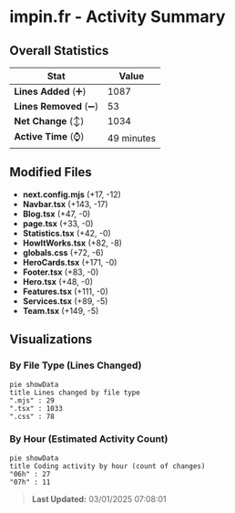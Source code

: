 # impin.fr - Activity Summary 

## Overall Statistics

| Stat                   | Value                                                             |
| ---------------------- | ----------------------------------------------------------------- |
| **Lines Added** (➕)   | 1087                                          |
| **Lines Removed** (➖) | 53                                        |
| **Net Change** (↕)    | 1034                |
| **Active Time** (⌚)   | 49 minutes |


## Modified Files
- **next.config.mjs** (+17, -12)
- **Navbar.tsx** (+143, -17)
- **Blog.tsx** (+47, -0)
- **page.tsx** (+33, -0)
- **Statistics.tsx** (+42, -0)
- **HowItWorks.tsx** (+82, -8)
- **globals.css** (+72, -6)
- **HeroCards.tsx** (+171, -0)
- **Footer.tsx** (+83, -0)
- **Hero.tsx** (+48, -0)
- **Features.tsx** (+111, -0)
- **Services.tsx** (+89, -5)
- **Team.tsx** (+149, -5)

## Visualizations

### By File Type (Lines Changed)

```mermaid
pie showData
title Lines changed by file type
".mjs" : 29
".tsx" : 1033
".css" : 78
```

### By Hour (Estimated Activity Count)

```mermaid
pie showData
title Coding activity by hour (count of changes)
"06h" : 27
"07h" : 11
```


> **Last Updated:** 03/01/2025 07:08:01